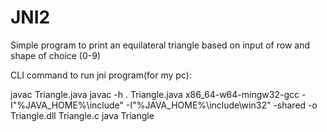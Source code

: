 # JNI2

Simple program to print an equilateral triangle based on input of row and shape of choice (0-9)

CLI command to run jni program(for my pc):

javac Triangle.java
javac -h . Triangle.java
x86_64-w64-mingw32-gcc -I"%JAVA_HOME%\include" -I"%JAVA_HOME%\include\win32" -shared -o Triangle.dll Triangle.c
java Triangle